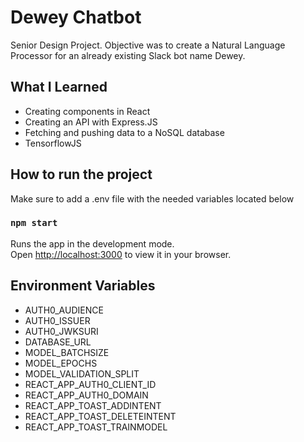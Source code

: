 # Dewey Chatbot

Senior Design Project. Objective was to create a Natural Language Processor for an already existing Slack bot name Dewey.

## What I Learned

* Creating components in React
* Creating an API with Express.JS
* Fetching and pushing data to a NoSQL database
* TensorflowJS

## How to run the project

Make sure to add a .env file with the needed variables located below

### `npm start`
Runs the app in the development mode.\
Open [http://localhost:3000](http://localhost:3000) to view it in your browser.

## Environment Variables
* AUTH0_AUDIENCE
* AUTH0_ISSUER
* AUTH0_JWKSURI
* DATABASE_URL
* MODEL_BATCHSIZE
* MODEL_EPOCHS
* MODEL_VALIDATION_SPLIT
* REACT_APP_AUTH0_CLIENT_ID
* REACT_APP_AUTH0_DOMAIN
* REACT_APP_TOAST_ADDINTENT
* REACT_APP_TOAST_DELETEINTENT
* REACT_APP_TOAST_TRAINMODEL

